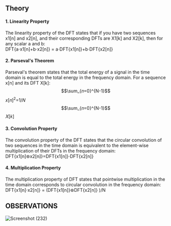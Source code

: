 ## Theory
#### 1.  Linearity Property 
The linearity property of the DFT states that if you have two sequences x1[n] and x2[n], and their 
corresponding DFTs are X1[k] and X2[k], then for any scalar a and b: <br>
DFT{a⋅x1[n]+b⋅x2[n]} = a⋅DFT{x1[n]}+b⋅DFT{x2[n]} 
#### 2.  Parseval's Theorem 
Parseval's theorem states that the total energy of a signal in the time domain is equal to the total energy 
in the frequency domain. For a sequence x[n] and its DFT X[k]: <br>
$$\sum_{𝑛=0}^{N-1}$$ 𝑥[𝑛]<sup>2</sup>=1/𝑁
$$\sum_{𝑛=0}^{N-1}$$ 𝑋[𝑘]
#### 3. Convolution Property 
The convolution property of the DFT states that the circular convolution of two sequences in the time 
domain is equivalent to the element-wise multiplication of their DFTs in the frequency domain:<br>
DFT{x1[n]⊛x2[n]}=DFT{x1[n]}⋅DFT{x2[n]} 
#### 4. Multiplication Property 
The multiplication property of DFT states that pointwise multiplication in the time domain corresponds 
to circular convolution in the frequency domain:<br> 
DFT{x1[n]⋅x2[n]} = (DFT{x1[n]}⊛DFT{x2[n]} )/N
## OBSERVATIONS
![Screenshot (232)](https://github.com/user-attachments/assets/15555cbf-9ba0-4ae4-a2f3-2ade4637a275)
